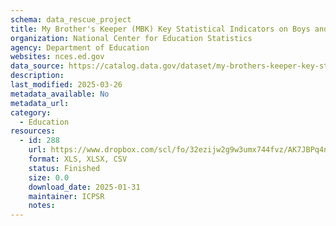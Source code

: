 ```yaml
---
schema: data_rescue_project 
title: My Brother's Keeper (MBK) Key Statistical Indicators on Boys and Men of Color
organization: National Center for Education Statistics
agency: Department of Education
websites: nces.ed.gov
data_source: https://catalog.data.gov/dataset/my-brothers-keeper-key-statistical-indicators-on-boys-and-men-of-color-83d9e
description: 
last_modified: 2025-03-26
metadata_available: No
metadata_url: 
category:
  - Education 
resources:
  - id: 288
    url: https://www.dropbox.com/scl/fo/32ezijw2g9w3umx744fvz/AK7JBPq4n3-TYUaPwGhYJqA?rlkey=nv191d13woxvp2n3dy99s8b22&dl=0
    format: XLS, XLSX, CSV
    status: Finished
    size: 0.0
    download_date: 2025-01-31
    maintainer: ICPSR
    notes: 
---
```

